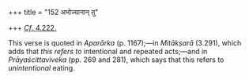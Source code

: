 +++
title = "152 अभोज्यानान् तु"

+++
[](/hinduism/book/manusmriti-with-the-commentary-of-medhatithi/d/doc200303.html)
[*Cf*.
4.222.](/hinduism/book/manusmriti-with-the-commentary-of-medhatithi/d/doc200326.html)

This verse is quoted in *Aparārka* (p. 1167);—in *Mitākṣarā* (3.291),
which adds that *this refers to* intentional and repeated acts;—and in
*Prāyaścittaviveka* (pp. 269 and 281), which says that this refers to
*unintentional* eating.


